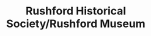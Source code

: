 ---
layout: repo
title: "Rushford Historical Society/Rushford Museum"
id: 22718
permalink: repos/22718/
---
